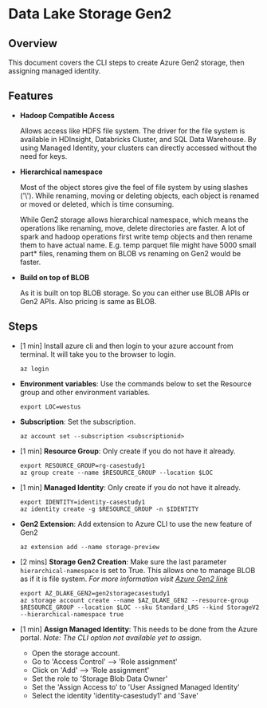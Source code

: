 # Data Lake Storage Gen2

## Overview

This document covers the CLI steps to create Azure Gen2 storage, then assigning managed identity.

## Features

* **Hadoop Compatible Access**
    
    Allows access like HDFS file system. 
    The driver for the file system is available in HDInsight, Databricks Cluster, and SQL Data Warehouse.
    By using Managed Identity, your clusters can directly accessed without the need for keys.
    
* **Hierarchical namespace**
     
    Most of the object stores give the feel of file system by using slashes ('\\'). 
    While renaming, moving or deleting objects, each object is renamed or moved or deleted, 
    which is time consuming.
    
    While Gen2 storage allows hierarchical namespace, which means the operations like renaming, move, delete directories are faster.
    A lot of spark and hadoop operations first write temp objects and then rename them to have actual name. 
    E.g. temp parquet file might have 5000 small part* files, renaming them on BLOB vs renaming on Gen2 would be faster.
    
* **Build on top of BLOB**

    As it is built on top BLOB storage. So you can either use BLOB APIs or Gen2 APIs. Also pricing is same as BLOB.   

## Steps

* [1 min] Install azure cli and then login to your azure account from terminal. 
It will take you to the browser to login.

    ```
    az login
    ```

* **Environment variables**: Use the commands below to set the Resource group and other environment variables.

    ```
    export LOC=westus
    ```

* **Subscription**: Set the subscription.

    ```
    az account set --subscription <subscriptionid>
    ```

* [1 min] **Resource Group**: Only create if you do not have it already.

    ```
    export RESOURCE_GROUP=rg-casestudy1
    az group create --name $RESOURCE_GROUP --location $LOC
    ```

* [1 min] **Managed Identity**: Only create if you do not have it already.

    ```
    export IDENTITY=identity-casestudy1
    az identity create -g $RESOURCE_GROUP -n $IDENTITY
    ```

* **Gen2 Extension**: Add extension to Azure CLI to use the new feature of Gen2
    ```
    az extension add --name storage-preview
    ```

* [2 mins] **Storage Gen2 Creation**: Make sure the last parameter `hierarchical-namespace` is set to True. 
This allows one to manage BLOB as if it is file system. 
_For more information visit [Azure Gen2 link](https://docs.microsoft.com/en-us/azure/storage/blobs/data-lake-storage-namespace)_
    
    ```
    export AZ_DLAKE_GEN2=gen2storagecasestudy1
    az storage account create --name $AZ_DLAKE_GEN2 --resource-group $RESOURCE_GROUP --location $LOC --sku Standard_LRS --kind StorageV2 --hierarchical-namespace true
    ```

* [1 min] **Assign Managed Identity**: This needs to be done from the Azure portal.
_Note: The CLI option not available yet to assign._

    * Open the storage account.
    * Go to 'Access Control' --> 'Role assignment'
    * Click on 'Add' --> 'Role assignment'
    * Set the role to 'Storage Blob Data Owner'
    * Set the 'Assign Access to' to 'User Assigned Managed Identity'
    * Select the identity 'identity-casestudy1' and 'Save'
